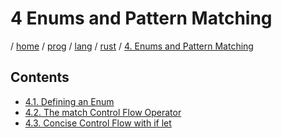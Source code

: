 # 4 Enums and Pattern Matching

/ [home](/README.md) / [prog](/prog/README.md) / [lang](/prog/lang/README.md) / [rust](/prog/lang/rust/README.md) / [4. Enums and Pattern Matching](/prog/lang/rust/4_enums_and_pattern_matching/README.md)

## Contents

- [4.1. Defining an Enum](/prog/lang/rust/4_enums_and_pattern_matching/4_1_defining_an_enum.md)
- [4.2. The match Control Flow Operator](/prog/lang/rust/4_enums_and_pattern_matching/4_2_the_match_control_flow_operator.md)
- [4.3. Concise Control Flow with if let](/prog/lang/rust/4_enums_and_pattern_matching/4_3_concise_control_flow_with_if_let.md)

